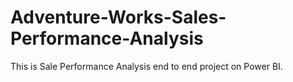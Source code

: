 # Adventure-Works-Sales-Performance-Analysis
This is Sale Performance Analysis end to end project on Power BI.
